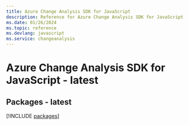 ```yaml
---
title: Azure Change Analysis SDK for JavaScript
description: Reference for Azure Change Analysis SDK for JavaScript
ms.date: 01/26/2024
ms.topic: reference
ms.devlang: javascript
ms.service: changeanalysis
---
```

# Azure Change Analysis SDK for JavaScript - latest
## Packages - latest
[!INCLUDE [packages](change-analysis-index.md)]